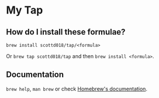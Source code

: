 # My Tap


## How do I install these formulae?

`brew install scottd018/tap/<formula>`

Or `brew tap scottd018/tap` and then `brew install <formula>`.


## Documentation

`brew help`, `man brew` or check [Homebrew's documentation](https://docs.brew.sh).
